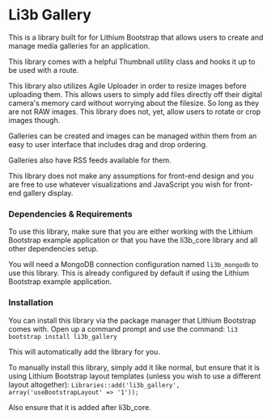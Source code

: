 Li3b Gallery
============

This is a library built for for Lithium Bootstrap that allows users
to create and manage media galleries for an application.

This library comes with a helpful Thumbnail utility class and hooks
it up to be used with a route.

This library also utilizes Agile Uploader in order to resize images
before uploading them. This allows users to simply add files directly
off their digital camera's memory card without worrying about the
filesize. So long as they are not RAW images. This library does not,
yet, allow users to rotate or crop images though.

Galleries can be created and images can be managed within them from
an easy to user interface that includes drag and drop ordering.

Galleries also have RSS feeds available for them.

This library does not make any assumptions for front-end design
and you are free to use whatever visualizations and JavaScript you
wish for front-end gallery display.

### Dependencies & Requirements
To use this library, make sure that you are either working with the 
Lithium Bootstrap example application or that you have the li3b_core
library and all other dependencies setup.

You will need a MongoDB connection configuration named `li3b_mongodb`
to use this library. This is already configured by default if using
the Lithium Bootstrap example application.

### Installation
You can install this library via the package manager that Lithium Bootstrap
comes with. Open up a command prompt and use the command:
```li3 bootstrap install li3b_gallery```

This will automatically add the library for you.

To manually install this library, simply add it like normal, but ensure
that it is using Lithium Bootstrap layout templates (unless you wish to use
a different layout altogether):
```Libraries::add('li3b_gallery', array('useBootstrapLayout' => '1'));```

Also ensure that it is added after li3b_core.